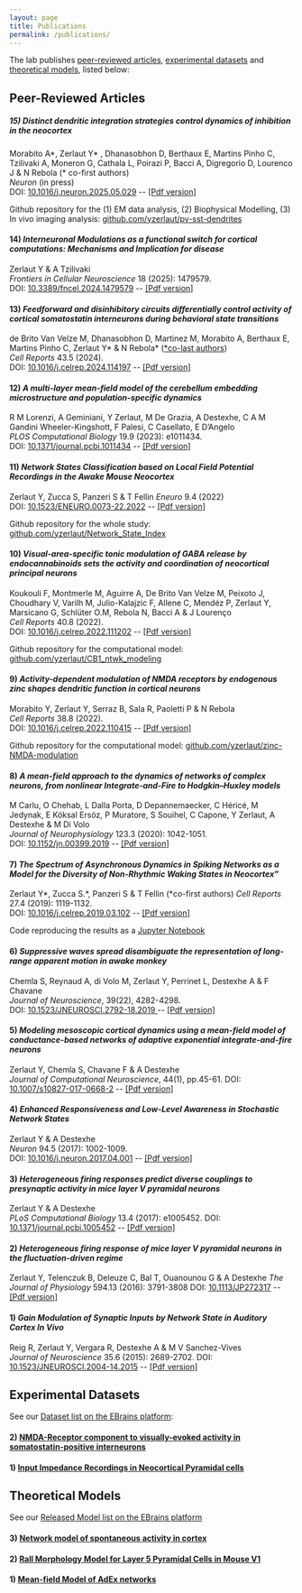```yaml
---
layout: page
title: Publications
permalink: /publications/
---
```


The lab publishes [peer-reviewed articles](./publications.md/#papers), [experimental datasets](./publications.md/#datasets) and [theoretical models](./publications.md/#models), listed below:

<!--[preprints](./publications.md/#preprints),-->
<!-- ## <a name="preprints"></a> _Preprints_-->

## <a name="papers"></a> Peer-Reviewed Articles

##### <a name="15"></a> 15) ***Distinct dendritic integration strategies control dynamics of inhibition in the neocortex***

Morabito A\*, Zerlaut Y\* , Dhanasobhon D, Berthaux E, Martins Pinho C, Tzilivaki A, Moneron G, Cathala L, Poirazi P, Bacci A, Digregorio D, Lourenco J & N Rebola      (* co-first authors)    
_Neuron_ (in press)     
DOI: [10.1016/j.neuron.2025.05.029](https://doi.org/10.1016/j.neuron.2025.05.029) -- [[Pdf version]](https://www.sciencedirect.com/science/article/pii/S0896627325004295/pdfft?md5=be651025975a8645d689cc705f409fb4&pid=1-s2.0-S0896627325004295-main.pdf)      

Github repository for the (1) EM data analysis, (2) Biophysical Modelling, (3) In vivo imaging analysis: [github.com/yzerlaut/pv-sst-dendrites](https://github.com/yzerlaut/pv-sst-dendrites)


#### <a name="14"></a> 14) ***Interneuronal Modulations as a functional switch for cortical computations: Mechanisms and Implication for disease***

Zerlaut Y & A Tzilivaki     
*Frontiers in Cellular Neuroscience* 18 (2025): 1479579.    
DOI: [10.3389/fncel.2024.1479579](https://doi.org/10.3389/fncel.2024.1479579) -- [[Pdf version]](https://www.cell.com/action/showPdf?pii=S2211-1247%2824%2900525-4)

#### <a name="13"></a> 13) ***Feedforward and disinhibitory circuits differentially control activity of cortical somatostatin interneurons during behavioral state transitions***

de Brito Van Velze M, Dhanasobhon D, Martinez M, Morabito A, Berthaux E, Martins Pinho C, Zerlaut Y* & N Rebola*    (<ins>\*co-last authors</ins>)  
*Cell Reports* 43.5 (2024).     
DOI: [10.1016/j.celrep.2024.114197](https://doi.org/10.1016/j.celrep.2024.114197) -- [[Pdf version]](https://www.cell.com/action/showPdf?pii=S2211-1247%2824%2900525-4)     
 
#### <a name="12"></a> 12) ***A multi-layer mean-field model of the cerebellum embedding microstructure and population-specific dynamics***

R M Lorenzi, A Geminiani, Y Zerlaut, M De Grazia, A Destexhe, C A M Gandini Wheeler-Kingshott, F Palesi, C Casellato, E D’Angelo   
*PLOS Computational Biology* 19.9 (2023): e1011434.     
DOI: [10.1371/journal.pcbi.1011434](https://doi.org/10.1371/journal.pcbi.1011434) -- [[Pdf version]](https://journals.plos.org/ploscompbiol/article/file?id=10.1371/journal.pcbi.1011434&type=printable)    

#### <a name="11"></a> 11) ***Network States Classification based on Local Field Potential Recordings in the Awake Mouse Neocortex***

Zerlaut Y, Zucca S, Panzeri S & T Fellin 
*Eneuro* 9.4 (2022)     
DOI: [10.1523/ENEURO.0073-22.2022](https://doi.org/10.1523/ENEURO.0073-22.2022) -- [[Pdf version]](https://www.eneuro.org/content/eneuro/9/4/ENEURO.0073-22.2022.full.pdf)

Github repository for the whole study: [github.com/yzerlaut/Network_State_Index](https://github.com/yzerlaut/Network_State_Index)

#### <a name="10"></a> 10) ***Visual-area-specific tonic modulation of GABA release by endocannabinoids sets the activity and coordination of neocortical principal neurons***

Koukouli F, Montmerle M, Aguirre A, De Brito Van Velze M, Peixoto J, Choudhary V, Varilh M, Julio-Kalajzic F, Allene C, Mendéz P, Zerlaut Y, Marsicano G, Schlüter O.M, Rebola N, Bacci A & J Lourenço     
*Cell Reports* 40.8 (2022).     
DOI: [10.1016/j.celrep.2022.111202](https://doi.org/10.1016/j.celrep.2022.111202)  -- [[Pdf version]](https://hal.sorbonne-universite.fr/hal-03777453/document)     

Github repository for the computational model: [github.com/yzerlaut/CB1_ntwk_modeling](https://github.com/yzerlaut/CB1_ntwk_modeling)

#### <a name="9"></a> 9) ***Activity-dependent modulation of NMDA receptors by endogenous zinc shapes dendritic function in cortical neurons***

Morabito Y, Zerlaut Y, Serraz B, Sala R, Paoletti P & N Rebola  
*Cell Reports* 38.8 (2022).     
DOI: [10.1016/j.celrep.2022.110415](https://doi.org/10.1016/j.celrep.2022.110415) -- [[Pdf version]](https://www.cell.com/action/showPdf?pii=S2211-1247%2822%2900139-5)     

Github repository for the computational model: [github.com/yzerlaut/zinc-NMDA-modulation](https://github.com/yzerlaut/zinc-NMDA-modulation)

#### <a name="8"></a> 8) ***A mean-field approach to the dynamics of networks of complex neurons, from nonlinear Integrate-and-Fire to Hodgkin–Huxley models***

M Carlu, O Chehab, L Dalla Porta, D Depannemaecker, C Héricé, M Jedynak, E Köksal Ersöz, P Muratore, S Souihel, C Capone, Y Zerlaut, A Destexhe & M Di Volo  
*Journal of Neurophysiology* 123.3 (2020): 1042-1051.     
DOI: [10.1152/jn.00399.2019](https://doi.org/10.1152/jn.00399.2019) -- [[Pdf version]](https://journals.physiology.org/doi/epdf/10.1152/jn.00399.2019)

#### <a name="7"></a> 7) ***The Spectrum of Asynchronous Dynamics in Spiking Networks as a Model for the Diversity of Non-Rhythmic Waking States in Neocortex"***

Zerlaut Y\*, Zucca S.\*, Panzeri S & T Fellin     (\*co-first authors)
*Cell Reports* 27.4 (2019): 1119-1132.    
DOI: [10.1016/j.celrep.2019.03.102](https://doi.org/10.1016/j.celrep.2019.03.102) -- [[Pdf version]](https://www.cell.com/action/showPdf?pii=S2211-1247%2819%2930449-8)

Code reproducing the results as a [Jupyter Notebook](https://github.com/yzerlaut/notebook_papers/blob/master/The_Spectrum_of_Asynch_Dynamics_2018.ipynb)

#### <a name="6"></a> 6) ***Suppressive waves spread disambiguate the representation of long-range apparent motion in awake monkey***

Chemla S, Reynaud A, di Volo M, Zerlaut Y, Perrinet L, Destexhe A & F Chavane    
*Journal of Neuroscience*, 39(22), 4282-4298.   
DOI: [10.1523/JNEUROSCI.2792-18.2019 ](https://doi.org/10.1523/JNEUROSCI.2792-18.2019) -- [[Pdf version]](https://www.jneurosci.org/content/jneuro/39/22/4282.full.pdf)     

#### <a name="5"></a> 5) ***Modeling mesoscopic cortical dynamics using a mean-field model of conductance-based networks of adaptive exponential integrate-and-fire neurons*** 

Zerlaut Y, Chemla S, Chavane F & A Destexhe   
*Journal of Computational Neuroscience*, 44(1), pp.45-61.
DOI: [10.1007/s10827-017-0668-2](https://doi.org/10.1007/s10827-017-0668-2) -- [[Pdf version]](https://drive.google.com/file/d/1V3r2XS9gTY_NPh2wTd2t2qaOyNN5WJUv/view?usp=share_link)

#### <a name="4"></a> 4) ***Enhanced Responsiveness and Low-Level Awareness in Stochastic Network States***

Zerlaut Y & A Destexhe      
*Neuron* 94.5 (2017): 1002-1009.    
DOI: [10.1016/j.neuron.2017.04.001](https://doi.org/10.1016/j.neuron.2017.04.001) -- [[Pdf version]](https://drive.google.com/file/d/1MebSSG-ec1b8Tl5dy28MNlHemhisDlcJ/view?usp=share_link)     

#### <a name="3"></a> 3) ***Heterogeneous firing responses predict diverse couplings to presynaptic activity in mice layer V pyramidal neurons***

Zerlaut Y & A Destexhe  
*PLoS Computational Biology* 13.4 (2017): e1005452.
DOI: [10.1371/journal.pcbi.1005452](https://doi.org/10.1371/journal.pcbi.1005452) -- [[Pdf version]](https://drive.google.com/file/d/1QPJjQPCGQckMT9ofZgRzoVuwB2YR7XAy/view?usp=share_link)

#### <a name="2"></a> 2) ***Heterogeneous firing response of mice layer V pyramidal neurons in the fluctuation-driven regime***

Zerlaut Y, Telenczuk B, Deleuze C, Bal T, Ouanounou G & A Destexhe
*The Journal of Physiology* 594.13 (2016): 3791-3808
DOI: [10.1113/JP272317](https://doi.org/10.1113/JP272317) --  [[Pdf version]](https://physoc.onlinelibrary.wiley.com/doi/epdf/10.1113/JP272317)     

#### <a name="1"></a> 1) ***Gain Modulation of Synaptic Inputs by Network State in Auditory Cortex In Vivo***

Reig R, Zerlaut Y, Vergara R, Destexhe A & M V Sanchez-Vives  
*Journal of Neuroscience* 35.6 (2015): 2689-2702.
DOI: [10.1523/JNEUROSCI.2004-14.2015](https://doi.org/10.1523/JNEUROSCI.2004-14.2015) -- [[Pdf version]](https://www.jneurosci.org/content/jneuro/35/6/2689.full.pdf)   

## <a name="datasets"></a> Experimental Datasets

See our [Dataset list on the EBrains platform](https://search.kg.ebrains.eu/?category=Dataset&q=Zerlaut%20Y):

#### 2) [NMDA-Receptor component to visually-evoked activity in somatostatin-positive interneurons](https://search.kg.ebrains.eu/?category=Dataset&q=Zerlaut%20Y#b8857578-7cd0-44a9-8790-95655801ffe3)

#### 1) [Input Impedance Recordings in Neocortical Pyramidal cells](https://search.kg.ebrains.eu/?category=Dataset&q=Zerlaut%20Y#5a95ceb4-e303-42e3-9558-83b9ccb45976)

## <a name="models"></a> Theoretical Models

See our [Released Model list on the EBrains platform](https://search.kg.ebrains.eu/?category=Model&q=Zerlaut%20Y)

#### 3) [Network model of spontaneous activity in cortex](https://search.kg.ebrains.eu/?category=Model&q=Zerlaut%20Y#cd7f3ec5-3241-45e5-a658-a61b56dc5bc9)

#### 2) [Rall Morphology Model for Layer 5 Pyramidal Cells in Mouse V1](https://search.kg.ebrains.eu/?category=Model&q=Zerlaut%20Y#a8b0d44a-267d-4cd5-b205-eee5c052603f)

#### 1) [Mean-field Model of AdEx networks](https://search.kg.ebrains.eu/?category=Model&q=Zerlaut%20Y#bc3b915f-1ef4-43bc-890b-8b5098d080da)
